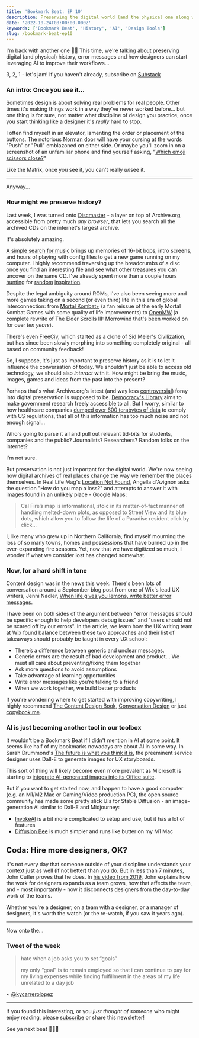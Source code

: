 ```yaml
---
title: 'Bookmark Beat: EP 10'
description: Preserving the digital world (and the physical one along with it)
date: '2022-10-24T08:00:00.000Z'
keywords: ['Bookmark Beat', 'History', 'AI', 'Design Tools']
slug: /bookmark-beat-ep10
---
```


I'm back with another one 🥁🥳 This time, we're talking about preserving digital (and physical) history, error messages and how designers can start leveraging AI to improve their workflows...

3, 2, 1 - let's jam! If you haven't already, subscribe on [Substack](https://bookmarkbeat.substack.com/?showWelcome=true)

### An intro: Once you see it...

Sometimes design is about solving real problems for real people. Other times it's making things work in a way they've never worked before... but one thing is for sure, not matter what discipline of design you practice, once you start thinking like a designer it's *really* hard to stop.

I often find myself in an elevator, lamenting the order or placement of the buttons. The notorious [Norman door](https://99percentinvisible.org/article/norman-doors-dont-know-whether-push-pull-blame-design/) will have your cursing at the words "Push" or "Pull" emblazoned on either side. Or maybe you'll zoom in on a screenshot of an unfamiliar phone and find yourself asking, "[Which emoji scissors close?](https://wh0.github.io/2020/01/02/scissors.html)"

Like the Matrix, once you see it, you can't really *un*see it.

---

Anyway...

### How might we preserve history?

Last week, I was turned onto [Discmaster](http://discmaster.textfiles.com/) - a layer on top of Archive.org, accessible from pretty much *any browser*, that lets you search all the archived CDs on the internet's largest archive.

It's absolutely amazing.

[A simple search for music](http://discmaster.textfiles.com/search?q=music&qfields=filename&qfields=ext&family=music&label=&labelMatchType=any&sizeMin=&sizeMax=&durationMin=&durationMax=&widthMin=&heightMin=&widthMax=&heightMax=&tsMin=&tsMax=&nsfw=2&nsfwOnly=0&animated=&sortBy=_text_match&limit=100&pageNum=0) brings up memories of 16-bit bops, intro screens, and hours of playing with config files to get a new game running on my computer. I highly recommend traversing up the breadcrumbs of a disc once you find an interesting file and see what other treasures you can uncover on the same CD. I've already spent more than a couple hours [hunting](http://discmaster.textfiles.com/view/2235/amigaacscoverdisc01.iso/games/screenshots/enigma/enigma.jpg) for [random](http://discmaster.textfiles.com/view/1964/BBS%20in%20a%20Box%20-%20Macintosh%20-%20Volume%20VII%20(BBS%20in%20a%20Box)%20(January%201993).iso/Files/Art/A/Alien%20Cave%20Drawing(TIFF).cpt/Alien%20Cave%20Drawing%E2%84%A2) [inspiration](http://discmaster.textfiles.com/view/3412/Designer's%20Club%201997.iso/IMAGES/APRIL/06150.EPS).

Despite the legal ambiguity around ROMs, I've also been seeing more and more games taking on a second (or even third) life in this era of global interconnection: from [Mortal Kombat+](https://mortalkombat.plus/) (a fan reissue of the early Mortal Kombat Games with some quality of life improvements) to [OpenMW](https://openmw.org/en/) (a complete rewrite of The Elder Scrolls III: Morrowind that's been worked on for over *ten years*).

There's even [FreeCiv](http://freeciv.org/), which started as a clone of Sid Meier's Civilization, but has since been slowly morphing into something completely original - all based on community feedback!

So, I suppose, it's just as important to preserve history as it is to let it influence the conversation of today. We shouldn't just be able to access old technology, we should also *interact* with it. How might be bring the music, images, games and ideas from the past into the present? 

Perhaps that's what Archive.org's latest (and way less [controversial](https://www.vox.com/culture/2020/4/2/21201193/emergency-library-internet-archive-controversy-coronavirus-pandemic)) foray into digital preservation is supposed to be. [Democracy\'s Library](https://archive.org/details/democracys-library) aims to make government research freely accessible to all. But I worry, similar to how healthcare companies [dumped over 600 terabytes of data](https://www.dolthub.com/blog/2022-09-02-a-trillion-prices/) to comply with US regulations, that all of this information has too much noise and not enough signal...

Who's going to parse it all and pull out relevant tid-bits for students, companies and the public? Journalists? Researchers? Random folks on the internet?

I'm not sure.

But preservation is not just important for the digital world. We're now seeing how digital archives of real places change the way we remember the places themselves. In Real Life Mag's [Location Not Found](https://reallifemag.com/location-not-found/), Angella d'Avignon asks the question "How do you map a loss?" and attempts to answer it with images found in an unlikely place - Google Maps:

> Cal Fire’s map is informational, stoic in its matter-of-fact manner of handling melted-down plots, as opposed to Street View and its blue dots, which allow you to follow the life of a Paradise resident click by click...

I, like many who grew up in Northern California, find myself mourning the loss of so many towns, homes and possessions that have burned up in the ever-expanding fire seasons. Yet, now that we have digitized so much, I wonder if what we consider lost has changed somewhat.

### Now, for a hard shift in tone

Content design was in the news this week. There's been lots of conversation around a September blog post from one of Wix's lead UX writers, Jenni Nadler, [When life gives you lemons, write better error messages](https://wix-ux.com/when-life-gives-you-lemons-write-better-error-messages-46c5223e1a2f).

I have been on both sides of the argument between "error messages should be specific enough to help developers debug issues" and "users should not be scared off by our errors". In the article, we learn how the UX writing team at Wix found balance between these two approaches and their list of takeaways should probably be taught in every UX school:

- There’s a difference between generic and unclear messages.
- Generic errors are the result of bad development and product... We must all care about preventing/fixing them together
- Ask more questions to avoid assumptions
- Take advantage of learning opportunities
- Write error messages like you’re talking to a friend
- When we work together, we build better products

If you're wondering where to get started with improving copywriting, I highly recommend [The Content Design Book](https://contentdesign.london/store/the-content-design-book/), [Conversation Design](https://abookapart.com/products/conversational-design) or just [copybook.me](https://copybook.me/).

### AI is just becoming another tool in our toolbox

It wouldn't be a Bookmark Beat if I didn't mention in AI at some point. It seems like half of my bookmarks nowadays are about AI in some way. In Sarah Drummond's [The future is what you think it is](https://sarahdrummond.medium.com/the-future-is-what-you-think-it-is-d7a54369ea32), the preeminent service designer uses Dall-E to generate images for UX storyboards.

This sort of thing will likely become even more prevalent as Microsoft is starting to [integrate AI-generated images into its Office suite](https://designer.microsoft.com/).

But if you want to get started now, and happen to have a good computer (e.g. an M1/M2 Mac or Gaming/Video production PC), the open source community has made some pretty slick UIs for Stable Diffusion - an image-generation AI similar to Dall-E and Midjourney:
- [InvokeAI](https://github.com/invoke-ai/InvokeAI) is a bit more complicated to setup and use, but it has a lot of features
- [Diffusion Bee](https://github.com/divamgupta/diffusionbee-stable-diffusion-ui) is much simpler and runs like butter on my M1 Mac

## Coda: Hire more designers, OK?

It's not every day that someone outside of your discipline understands your context just as well (if not better) than you do. But in less than 7 minutes, John Cutler proves that he does. In [his video from 2019](https://www.youtube.com/watch?v=HdqX4A_3-bA), John explains how the work for designers expands as a team grows, how that affects the team, and - most importantly - how it disconnects designers from the day-to-day work of the teams.

Whether you're a designer, on a team with a designer, or a manager of designers, it's worth the watch (or the re-watch, if you saw it years ago).

---

Now onto the...

### Tweet of the week

> hate when a job asks you to set “goals” 
>
> my only “goal” is to remain employed so that i can continue to pay for my living expenses while finding fulfillment in the areas of my life unrelated to a day job

~ [@kycarrerolopez](https://twitter.com/kycarrerolopez/status/1582833338548514816)

---

If you found this interesting, or you *just thought of someone* who might enjoy reading, please [subscribe](https://bookmarkbeat.substack.com/?showWelcome=true) or share this newsletter!

See ya next beat 🥁😎🥁